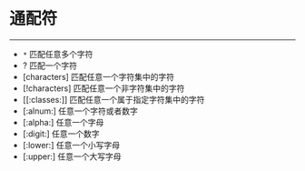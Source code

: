 # 通配符
---
- `*` 匹配任意多个字符
- ? 匹配一个字符
- [characters] 匹配任意一个字符集中的字符
- [!characters] 匹配任意一个非字符集中的字符
- [[:classes:]] 匹配任意一个属于指定字符集中的字符
- [:alnum:] 任意一个字符或者数字
- [:alpha:] 任意一个字母
- [:digit:] 任意一个数字
- [:lower:] 任意一个小写字母
- [:upper:] 任意一个大写字母
